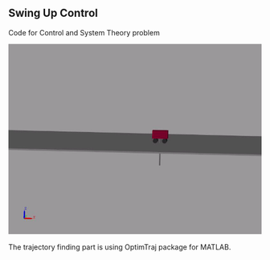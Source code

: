 ## Swing Up Control

Code for Control and System Theory problem

![](Swingup.gif)

The trajectory finding part is using OptimTraj package for MATLAB.